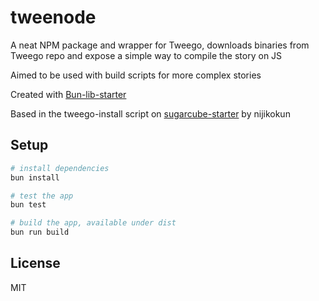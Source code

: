 # tweenode

A neat NPM package and wrapper for Tweego, downloads binaries from Tweego repo and expose a simple way to compile the story on JS

Aimed to be used with build scripts for more complex stories

Created with [Bun-lib-starter](https://github.com/wobsoriano/bun-lib-starter)

Based in the tweego-install script on [sugarcube-starter](https://github.com/nijikokun/sugarcube-starter/) by nijikokun 

## Setup

```bash
# install dependencies
bun install

# test the app
bun test

# build the app, available under dist
bun run build
```

## License

MIT
